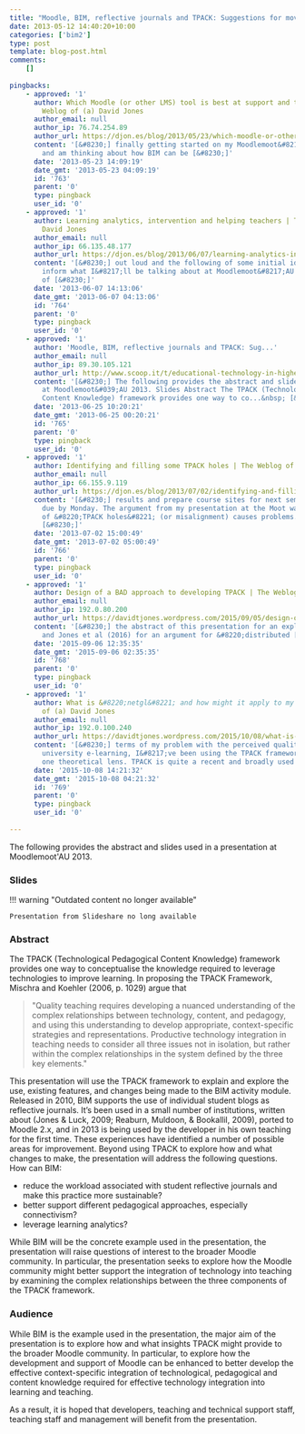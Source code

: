 ```yaml
---
title: "Moodle, BIM, reflective journals and TPACK: Suggestions for moving beyond"
date: 2013-05-12 14:40:20+10:00
categories: ['bim2']
type: post
template: blog-post.html
comments:
    []
    
pingbacks:
    - approved: '1'
      author: Which Moodle (or other LMS) tool is best at support and training? | The
        Weblog of (a) David Jones
      author_email: null
      author_ip: 76.74.254.89
      author_url: https://djon.es/blog/2013/05/23/which-moodle-or-other-lms-tool-is-best-at-support-and-training/
      content: '[&#8230;] finally getting started on my Moodlemoot&#8217;AU 2013 presentation
        and am thinking about how BIM can be [&#8230;]'
      date: '2013-05-23 14:09:19'
      date_gmt: '2013-05-23 04:09:19'
      id: '763'
      parent: '0'
      type: pingback
      user_id: '0'
    - approved: '1'
      author: Learning analytics, intervention and helping teachers | The Weblog of (a)
        David Jones
      author_email: null
      author_ip: 66.135.48.177
      author_url: https://djon.es/blog/2013/06/07/learning-analytics-intervention-and-helping-teachers/
      content: '[&#8230;] out loud and the following of some initial ideas and will hopefully
        inform what I&#8217;ll be talking about at Moodlemoot&#8217;AU 2013 in a couple
        of [&#8230;]'
      date: '2013-06-07 14:13:06'
      date_gmt: '2013-06-07 04:13:06'
      id: '764'
      parent: '0'
      type: pingback
      user_id: '0'
    - approved: '1'
      author: 'Moodle, BIM, reflective journals and TPACK: Sug...'
      author_email: null
      author_ip: 89.30.105.121
      author_url: http://www.scoop.it/t/educational-technology-in-higher-education/p/4003714367/moodle-bim-reflective-journals-and-tpack-suggestions-for-moving-beyond
      content: '[&#8230;] The following provides the abstract and slides used in a presentation
        at Moodlemoot&#039;AU 2013. Slides Abstract The TPACK (Technological Pedagogical
        Content Knowledge) framework provides one way to co...&nbsp; [&#8230;]'
      date: '2013-06-25 10:20:21'
      date_gmt: '2013-06-25 00:20:21'
      id: '765'
      parent: '0'
      type: pingback
      user_id: '0'
    - approved: '1'
      author: Identifying and filling some TPACK holes | The Weblog of (a) David Jones
      author_email: null
      author_ip: 66.155.9.119
      author_url: https://djon.es/blog/2013/07/02/identifying-and-filling-some-tpack-holes/
      content: '[&#8230;] results and prepare course sites for next semester. Both are
        due by Monday. The argument from my presentation at the Moot was that the presence
        of &#8220;TPACK holes&#8221; (or misalignment) causes problems. The following
        [&#8230;]'
      date: '2013-07-02 15:00:49'
      date_gmt: '2013-07-02 05:00:49'
      id: '766'
      parent: '0'
      type: pingback
      user_id: '0'
    - approved: '1'
      author: Design of a BAD approach to developing TPACK | The Weblog of (a) David Jones
      author_email: null
      author_ip: 192.0.80.200
      author_url: https://davidtjones.wordpress.com/2015/09/05/design-of-a-bad-approach-to-developing-tpack/
      content: '[&#8230;] the abstract of this presentation for an explanation of TPACK
        and Jones et al (2016) for an argument for &#8220;distributed [&#8230;]'
      date: '2015-09-06 12:35:35'
      date_gmt: '2015-09-06 02:35:35'
      id: '768'
      parent: '0'
      type: pingback
      user_id: '0'
    - approved: '1'
      author: What is &#8220;netgl&#8221; and how might it apply to my problem | The Weblog
        of (a) David Jones
      author_email: null
      author_ip: 192.0.100.240
      author_url: https://davidtjones.wordpress.com/2015/10/08/what-is-netgl-and-how-might-it-apply-to-my-problem/
      content: '[&#8230;] terms of my problem with the perceived quality limitations of
        university e-learning, I&#8217;ve been using the TPACK framework for a while as
        one theoretical lens. TPACK is quite a recent and broadly used [&#8230;]'
      date: '2015-10-08 14:21:32'
      date_gmt: '2015-10-08 04:21:32'
      id: '769'
      parent: '0'
      type: pingback
      user_id: '0'
    
---
```

The following provides the abstract and slides used in a presentation at Moodlemoot'AU 2013.

### Slides


!!! warning "Outdated content no longer available"

    Presentation from Slideshare no long available


### Abstract

The TPACK (Technological Pedagogical Content Knowledge) framework provides one way to conceptualise the knowledge required to leverage technologies to improve learning. In proposing the TPACK Framework, Mischra and Koehler (2006, p. 1029) argue that

> "Quality teaching requires developing a nuanced understanding of the complex relationships between technology, content, and pedagogy, and using this understanding to develop appropriate, context-specific strategies and representations. Productive technology integration in teaching needs to consider all three issues not in isolation, but rather within the complex relationships in the system defined by the three key elements."

This presentation will use the TPACK framework to explain and explore the use, existing features, and changes being made to the BIM activity module. Released in 2010, BIM supports the use of individual student blogs as reflective journals. It’s been used in a small number of institutions, written about (Jones & Luck, 2009; Reaburn, Muldoon, & Bookallil, 2009), ported to Moodle 2.x, and in 2013 is being used by the developer in his own teaching for the first time. These experiences have identified a number of possible areas for improvement. Beyond using TPACK to explore how and what changes to make, the presentation will address the following questions. How can BIM:

- reduce the workload associated with student reflective journals and make this practice more sustainable?
- better support different pedagogical approaches, especially connectivism?
- leverage learning analytics?

While BIM will be the concrete example used in the presentation, the presentation will raise questions of interest to the broader Moodle community. In particular, the presentation seeks to explore how the Moodle community might better support the integration of technology into teaching by examining the complex relationships between the three components of the TPACK framework.

### Audience

While BIM is the example used in the presentation, the major aim of the presentation is to explore how and what insights TPACK might provide to the broader Moodle community. In particular, to explore how the development and support of Moodle can be enhanced to better develop the effective context-specific integration of technological, pedagogical and content knowledge required for effective technology integration into learning and teaching.

As a result, it is hoped that developers, teaching and technical support staff, teaching staff and management will benefit from the presentation.